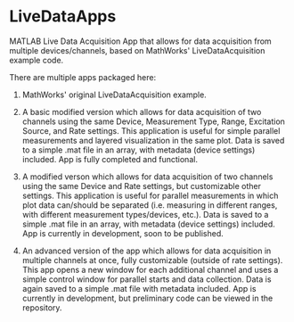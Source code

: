 # LiveDataApps

MATLAB Live Data Acquisition App that allows for data acquisition from multiple devices/channels, based on MathWorks' LiveDataAcquisition example code.

There are multiple apps packaged here:
1) MathWorks' original LiveDataAcquisition example.


2) A basic modified version which allows for data acquisition of two channels using the same Device, Measurement Type, Range, Excitation Source, and Rate settings. This application is useful for simple parallel measurements and layered visualization in the same plot. Data is saved to a simple .mat file in an array, with metadata (device settings) included. App is fully completed and functional.


3) A modified verson which allows for data acquisition of two channels using the same Device and Rate settings, but customizable other settings. This application is useful for parallel measurements in which plot data can/should be separated (i.e. measuring in different ranges, with different measurement types/devices, etc.). Data is saved to a simple .mat file in an array, with metadata (device settings) included. App is currently in development, soon to be published.


4) An advanced version of the app which allows for data acquisition in multiple channels at once, fully customizable (outside of rate settings). This app opens a new window for each additional channel and uses a simple control window for parallel starts and data collection. Data is again saved to a simple .mat file with metadata included. App is currently in development, but preliminary code can be viewed in the repository.
